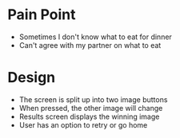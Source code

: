 # Pain Point
- Sometimes I don't know what to eat for dinner
- Can't agree with my partner on what to eat

# Design
- The screen is split up into two image buttons
- When pressed, the other image will change
- Results screen displays the winning image
- User has an option to retry or go home
